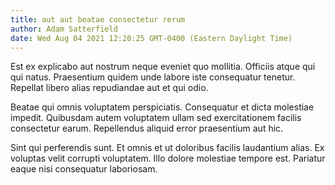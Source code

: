 ```yaml
---
title: aut aut beatae consectetur rerum
author: Adam Satterfield
date: Wed Aug 04 2021 12:20:25 GMT-0400 (Eastern Daylight Time)
---
```

Est ex explicabo aut nostrum neque eveniet quo mollitia. Officiis atque qui qui natus. Praesentium quidem unde labore iste consequatur tenetur. Repellat libero alias repudiandae aut et qui odio.

 Beatae qui omnis voluptatem perspiciatis. Consequatur et dicta molestiae impedit. Quibusdam autem voluptatem ullam sed exercitationem facilis consectetur earum. Repellendus aliquid error praesentium aut hic.

 Sint qui perferendis sunt. Et omnis et ut doloribus facilis laudantium alias. Ex voluptas velit corrupti voluptatem. Illo dolore molestiae tempore est. Pariatur eaque nisi consequatur laboriosam.